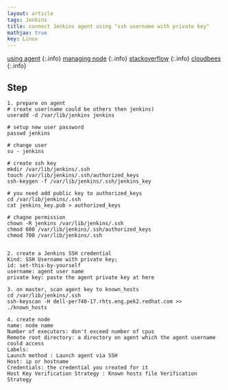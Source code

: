 ```yaml
---
layout: article
tags: Jenkins
title: connect Jenkins agent using "ssh username with private key"
mathjax: true
key: Linux
---
```


[using agent](https://www.jenkins.io/doc/book/using/using-agents/)
{:.info} 
[managing node](https://www.jenkins.io/doc/book/managing/nodes/)
{:.info} 
[stackoverflow](https://stackoverflow.com/questions/41734737/why-jenkins-says-server-rejected-the-1-private-keys-while-launching-the-agen)
{:.info} 
[cloudbees](https://support.cloudbees.com/hc/en-us/articles/222978868-How-to-Connect-to-Remote-SSH-Slaves-)
{:.info} 


## Step

```
1. prepare on agent
# create user(name could be others then jenkins)
useradd -d /var/lib/jenkins jenkins

# setup new user password
passwd jenkins

# change user
su - jenkins

# create ssh key
mkdir /var/lib/jenkins/.ssh
touch /var/lib/jenkins/.ssh/authorized_keys
ssh-keygen -f /var/lib/jenkins/.ssh/jenkins_key

# you need add public key to authorized_keys
cd /var/lib/jenkins/.ssh
cat jenkins_key.pub > authorized_keys 

# chagne permission
chown -R jenkins /var/lib/jenkins/.ssh
chmod 600 /var/lib/jenkins/.ssh/authorized_keys
chmod 700 /var/lib/jenkins/.ssh


2. create a Jenkins SSH credential
Kind: SSH Username with private key;
id: set-this-by-yourself
username: agent user name
private key: paste the agent private key at here

3. on master, scan agent key to known_hosts
cd /var/lib/jenkins/.ssh
ssh-keyscan -H dell-per740-17.rhts.eng.pek2.redhat.com >> ./known_hosts

4. create node
name: node name
Number of executors: don't exceed number of cpus
Remote root directory: a directory on agent which the agent username could access
Labels:
Launch method : Launch agent via SSH
Host: ip or hostname
Credentials: the credential you created for it
Host Key Verification Strategy : Known hosts file Verification Strategy

```
